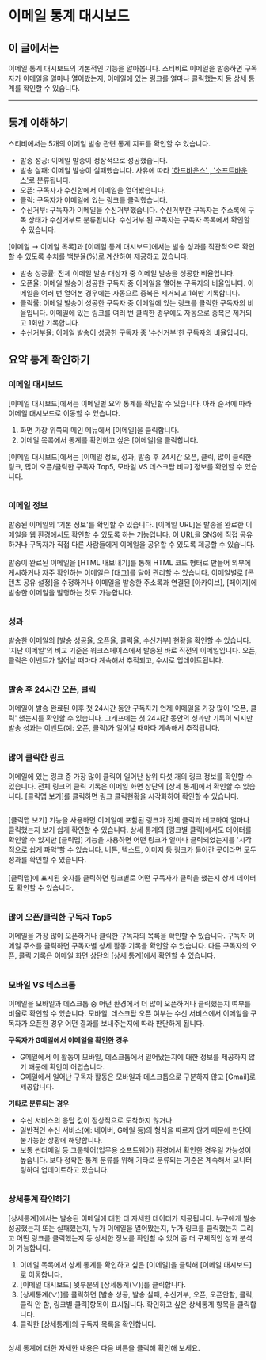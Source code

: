 # 이메일 통계 대시보드

## 이 글에서는 <a href="#id-01h5vkyhvn2b52w03q06y683p4" id="id-01h5vkyhvn2b52w03q06y683p4"></a>

이메일 통계 대시보드의 기본적인 기능을 알아봅니다. 스티비로 이메일을 발송하면 구독자가 이메일을 얼마나 열어봤는지, 이메일에 있는 링크를 얼마나 클릭했는지 등 상세 통계를 확인할 수 있습니다.&#x20;

***

## 통계 이해하기 <a href="#h_01gfme40befzqxwgzf0ehtqe9r" id="h_01gfme40befzqxwgzf0ehtqe9r"></a>

스티비에서는 5개의 이메일 발송 관련 통계 지표를 확인할 수 있습니다.&#x20;

* 발송 성공: 이메일 발송이 정상적으로 성공했습니다.
* 발송 실패: 이메일 발송이 실패했습니다. 사유에 따라 ['하드바운스' , '소프트바운스'](email-detailed-statistics.md)로 분류됩니다.&#x20;
* 오픈: 구독자가 수신함에서 이메일을 열어봤습니다.&#x20;
* 클릭: 구독자가 이메일에 있는 링크를 클릭했습니다.&#x20;
* 수신거부: 구독자가 이메일을 수신거부했습니다. 수신거부한 구독자는 주소록에 구독 상태가 수신거부로 분류됩니다. 수신거부 된 구독자는 구독자 목록에서 확인할 수 있습니다.

\[이메일 → 이메일 목록]과 \[이메일 통계 대시보드]에서는 발송 성과를 직관적으로 확인할 수 있도록 수치를 백분율(%)로 계산하여 제공하고 있습니다.

* 발송 성공률: 전체 이메일 발송 대상자 중 이메일 발송을 성공한 비율입니다.
* 오픈율: 이메일 발송이 성공한 구독자 중 이메일을 열어본 구독자의 비율입니다. 이메일을 여러 번 열어본 경우에는 자동으로 중복은 제거되고 1회만 기록합니다.
* 클릭률: 이메일 발송이 성공한 구독자 중 이메일에 있는 링크를 클릭한 구독자의 비율입니다. 이메일에 있는 링크를 여러 번 클릭한 경우에도 자동으로 중복은 제거되고 1회만 기록합니다.
* 수신거부율: 이메일 발송이 성공한 구독자 중 '수신거부'한 구독자의 비율입니다.



## 요약 통계 확인하기 <a href="#h_5dbd4fac7a" id="h_5dbd4fac7a"></a>

### 이메일 대시보드 <a href="#h_01gfme4xxd8489xmgbb7wy9067" id="h_01gfme4xxd8489xmgbb7wy9067"></a>

\[이메일 대시보드]에서는 이메일별 요약 통계를 확인할 수 있습니다. 아래 순서에 따라 이메일 대시보드로 이동할 수 있습니다.

1. 화면 가장 위쪽의 메인 메뉴에서 \[이메일]을 클릭합니다.
2. 이메일 목록에서 통계를 확인하고 싶은 \[이메일]을 클릭합니다.

\[이메일 대시보드]에서는 \[이메일 정보, 성과, 발송 후 24시간 오픈, 클릭, 많이 클릭한 링크, 많이 오픈/클릭한 구독자 Top5, 모바일 VS 데스크탑 비교] 정보를 확인할 수 있습니다.

<figure><img src="../../.gitbook/assets/1 (2).gif" alt=""><figcaption></figcaption></figure>

### 이메일 정보 <a href="#h_01gfme53d5r9tnwaf8kjczyc7p" id="h_01gfme53d5r9tnwaf8kjczyc7p"></a>

발송된 이메일의 '기본 정보'를 확인할 수 있습니다. \[이메일 URL]은 발송을 완료한 이메일을 웹 환경에서도 확인할 수 있도록 하는 기능입니다. 이 URL을 SNS에 직접 공유하거나 구독자가 직접 다른 사람들에게 이메일을 공유할 수 있도록 제공할 수 있습니다. \
\
발송이 완료된 이메일을 \[HTML 내보내기]를 통해 HTML 코드 형태로 만들어 외부에 게시하거나 자주 확인하는 이메일은 \[태그]를 달아 관리할 수 있습니다. 이메일별로 \[콘텐츠 공유 설정]을 수정하거나 이메일을 발송한 주소록과 연결된 \[아카이브], \[페이지]에 발송한 이메일을 발행하는 것도 가능합니다.

<figure><img src="../../.gitbook/assets/2 (1) (1) (1).png" alt=""><figcaption></figcaption></figure>

### 성과 <a href="#h_01gfme5827x3qnzq6vthctscbf" id="h_01gfme5827x3qnzq6vthctscbf"></a>

발송한 이메일의 \[발송 성공율, 오픈율, 클릭율, 수신거부] 현황을 확인할 수 있습니다. '지난 이메일'의 비교 기준은 워크스페이스에서 발송된 바로 직전의 이메일입니다. 오픈, 클릭은 이벤트가 일어날 때마다 계속해서 추적되고, 수시로 업데이트됩니다.

<figure><img src="../../.gitbook/assets/3 (2).png" alt=""><figcaption></figcaption></figure>

&#x20;

### 발송 후 24시간 오픈, 클릭 <a href="#h_01gfme5dghjwzcjmd7jfx60xab" id="h_01gfme5dghjwzcjmd7jfx60xab"></a>

이메일이 발송 완료된 이후 첫 24시간 동안 구독자가 언제 이메일을 가장 많이 '오픈, 클릭' 했는지를 확인할 수 있습니다. 그래프에는 첫 24시간 동안의 성과만 기록이 되지만 발송 성과는 이벤트(예: 오픈, 클릭)가 일어날 때마다 계속해서 추적됩니다.

<figure><img src="../../.gitbook/assets/4 (1) (1).png" alt=""><figcaption></figcaption></figure>

### 많이 클릭한 링크 <a href="#h_01gfme5neqqhady8hebg3gf86t" id="h_01gfme5neqqhady8hebg3gf86t"></a>

이메일에 있는 링크 중 가장 많이 클릭이 일어난 상위 다섯 개의 링크 정보를 확인할 수 있습니다. 전체 링크의 클릭 기록은 이메일 화면 상단의 \[상세 통계]에서 확인할 수 있습니다. \[클릭맵 보기]를 클릭하면 링크 클릭현황을 시각화하여 확인할 수 있습니다.

<figure><img src="../../.gitbook/assets/5 (1) (1).png" alt=""><figcaption></figcaption></figure>

\[클릭맵 보기] 기능을 사용하면 이메일에 포함된 링크가 전체 클릭과 비교하여 얼마나 클릭했는지 보기 쉽게 확인할 수 있습니다. 상세 통계의 \[링크별 클릭]에서도 데이터를 확인할 수 있지만 \[클릭맵] 기능을 사용하면 어떤 링크가 얼마나 클릭되었는지를 '시각적으로 쉽게 파악'할 수 있습니다. 버튼, 텍스트, 이미지 등 링크가 들어간 곳이라면 모두 성과를 확인할 수 있습니다.\
\
\[클릭맵]에 표시된 숫자를 클릭하면 링크별로 어떤 구독자가 클릭을 했는지 상세 데이터도 확인할 수 있습니다.

<figure><img src="../../.gitbook/assets/6 (1) (1).png" alt=""><figcaption></figcaption></figure>

### 많이 오픈/클릭한 구독자 Top5 <a href="#h_01gfme5tqghvjbtg2v0y07f1t2" id="h_01gfme5tqghvjbtg2v0y07f1t2"></a>

이메일을 가장 많이 오픈하거나 클릭한 구독자의 목록을 확인할 수 있습니다. 구독자 이메일 주소를 클릭하면 구독자별 상세 활동 기록을 확인할 수 있습니다. 다른 구독자의 오픈, 클릭 기록은 이메일 화면 상단의 \[상세 통계]에서 확인할 수 있습니다.

<figure><img src="../../.gitbook/assets/7 (1) (1).png" alt=""><figcaption></figcaption></figure>

### 모바일 VS 데스크톱 <a href="#h_01gfme609q1xnpn5h4jcvsdp0x" id="h_01gfme609q1xnpn5h4jcvsdp0x"></a>

이메일을 모바일과 데스크톱 중 어떤 환경에서 더 많이 오픈하거나 클릭했는지 여부를 비율로 확인할 수 있습니다. 모바일, 데스크탑 오픈 여부는 수신 서비스에서 이메일을 구독자가 오픈한 경우 어떤 결과를 보내주는지에 따라 판단하게 됩니다.



**구독자가 G메일에서 이메일을 확인한 경우**

* G메일에서 이 활동이 모바일, 데스크톱에서 일어났는지에 대한 정보를 제공하지 않기 때문에 확인이 어렵습니다.
* G메일에서 일어난 구독자 활동은 모바일과 데스크톱으로 구분하지 않고 \[Gmail]로 제공합니다.

**기타로 분류되는 경우**

* 수신 서비스의 응답 값이 정상적으로 도착하지 않거나
* 일반적인 수신 서비스(예: 네이버, G메일 등)의 형식을 따르지 않기 때문에 판단이 불가능한 상황에 해당합니다.
* 보통 썬더메일 등 그룹웨어(업무용 소프트웨어) 환경에서 확인한 경우일 가능성이 높습니다. 보다 정확한 통계 분류를 위해 기타로 분류되는 기준은 계속해서 모니터링하여 업데이트하고 있습니다.

<figure><img src="../../.gitbook/assets/8 (1) (1).png" alt=""><figcaption></figcaption></figure>

### 상세통계 확인하기 <a href="#h_b39175c058" id="h_b39175c058"></a>

\[상세통계]에서는 발송된 이메일에 대한 더 자세한 데이터가 제공됩니다. 누구에게 발송 성공했는지 또는 실패했는지, 누가 이메일을 열어봤는지, 누가 링크를 클릭했는지 그리고 어떤 링크를 클릭했는지 등 상세한 정보를 확인할 수 있어 좀 더 구체적인 성과 분석이 가능합니다.

1. 이메일 목록에서 상세 통계를 확인하고 싶은 \[이메일]을 클릭해 \[이메일 대시보드]로 이동합니다.
2. \[이메일 대시보드] 윗부분의 \[상세통계(∨)]를 클릭합니다.
3. \[상세통계(∨)]를 클릭하면 \[발송 성공, 발송 실패, 수신거부, 오픈, 오픈안함, 클릭, 클릭 안 함, 링크별 클릭]항목이 표시됩니다. 확인하고 싶은 상세통계 항목을 클릭합니다.
4. 클릭한 \[상세통계]의 구독자 목록을 확인합니다.

<figure><img src="../../.gitbook/assets/9 (1) (1).png" alt=""><figcaption></figcaption></figure>

&#x20;상세 통계에 대한 자세한 내용은 다음 버튼을 클릭해 확인해 보세요.
